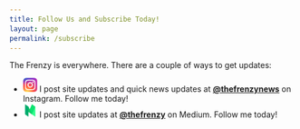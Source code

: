 ```yaml
---
title: Follow Us and Subscribe Today!
layout: page
permalink: /subscribe
---
```


The Frenzy is everywhere. There are a couple of ways to get updates:

- <a href="https://www.instagram.com/usfrenzy/"><img class="alignright" title="Instagram Logo" src="/images/instagram-logo.png" alt="RG3 Image" width="25" height="25" /></a> I post site updates and quick news updates at [**@thefrenzynews**](https://www.instagram.com/thefrenzynews/) on Instagram. Follow me today!
- <a href="https://medium.com/@thefrenzy"><img class="alignright" title="Medium Logo" src="/images/medium-logo.png" alt="RG3 Image" width="25" height="25" /></a> I post site updates at [**@thefrenzy**](https://medium.com/@thefrenzy) on Medium. Follow me today!
